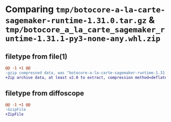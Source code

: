 # Comparing `tmp/botocore-a-la-carte-sagemaker-runtime-1.31.0.tar.gz` & `tmp/botocore_a_la_carte_sagemaker_runtime-1.31.1-py3-none-any.whl.zip`

## filetype from file(1)

```diff
@@ -1 +1 @@
-gzip compressed data, was "botocore-a-la-carte-sagemaker-runtime-1.31.0.tar", last modified: Fri Jul  7 01:44:24 2023, max compression
+Zip archive data, at least v2.0 to extract, compression method=deflate
```

## filetype from diffoscope

```diff
@@ -1 +1 @@
-GzipFile
+ZipFile
```


